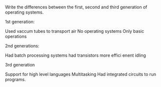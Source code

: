 
Write the differences between the first, second and third generation of operating systems.



1st generation:

Used vaccum tubes to transport air
No operating systems
Only basic operations

2nd generations:

Had batch processing systems
had transistors
more effici
enent
idling

3rd generation

Support for high level languages
Multitasking
Had integrated circuits to run programs.

